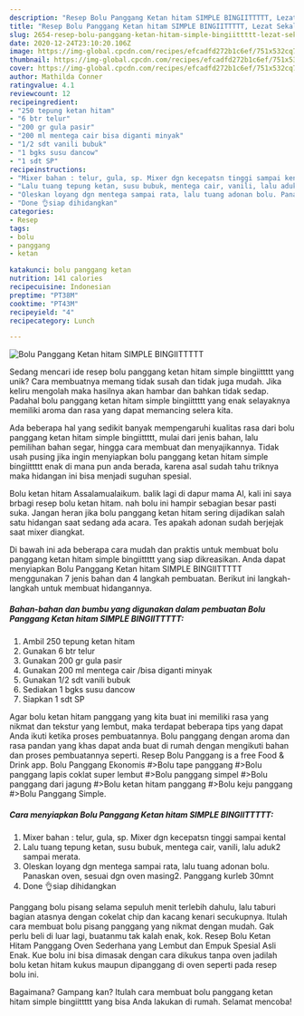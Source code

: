 ```yaml
---
description: "Resep Bolu Panggang Ketan hitam SIMPLE BINGIITTTTT, Lezat Sekali"
title: "Resep Bolu Panggang Ketan hitam SIMPLE BINGIITTTTT, Lezat Sekali"
slug: 2654-resep-bolu-panggang-ketan-hitam-simple-bingiittttt-lezat-sekali
date: 2020-12-24T23:10:20.106Z
image: https://img-global.cpcdn.com/recipes/efcadfd272b1c6ef/751x532cq70/bolu-panggang-ketan-hitam-simple-bingiittttt-foto-resep-utama.jpg
thumbnail: https://img-global.cpcdn.com/recipes/efcadfd272b1c6ef/751x532cq70/bolu-panggang-ketan-hitam-simple-bingiittttt-foto-resep-utama.jpg
cover: https://img-global.cpcdn.com/recipes/efcadfd272b1c6ef/751x532cq70/bolu-panggang-ketan-hitam-simple-bingiittttt-foto-resep-utama.jpg
author: Mathilda Conner
ratingvalue: 4.1
reviewcount: 12
recipeingredient:
- "250 tepung ketan hitam"
- "6 btr telur"
- "200 gr gula pasir"
- "200 ml mentega cair bisa diganti minyak"
- "1/2 sdt vanili bubuk"
- "1 bgks susu dancow"
- "1 sdt SP"
recipeinstructions:
- "Mixer bahan : telur, gula, sp. Mixer dgn kecepatsn tinggi sampai kental"
- "Lalu tuang tepung ketan, susu bubuk, mentega cair, vanili, lalu aduk2 sampai merata."
- "Oleskan loyang dgn mentega sampai rata, lalu tuang adonan bolu. Panaskan oven, sesuai dgn oven masing2. Panggang kurleb 30mnt"
- "Done 👌siap dihidangkan"
categories:
- Resep
tags:
- bolu
- panggang
- ketan

katakunci: bolu panggang ketan 
nutrition: 141 calories
recipecuisine: Indonesian
preptime: "PT38M"
cooktime: "PT43M"
recipeyield: "4"
recipecategory: Lunch

---
```



![Bolu Panggang Ketan hitam SIMPLE BINGIITTTTT](https://img-global.cpcdn.com/recipes/efcadfd272b1c6ef/751x532cq70/bolu-panggang-ketan-hitam-simple-bingiittttt-foto-resep-utama.jpg)

Sedang mencari ide resep bolu panggang ketan hitam simple bingiittttt yang unik? Cara membuatnya memang tidak susah dan tidak juga mudah. Jika keliru mengolah maka hasilnya akan hambar dan bahkan tidak sedap. Padahal bolu panggang ketan hitam simple bingiittttt yang enak selayaknya memiliki aroma dan rasa yang dapat memancing selera kita.

Ada beberapa hal yang sedikit banyak mempengaruhi kualitas rasa dari bolu panggang ketan hitam simple bingiittttt, mulai dari jenis bahan, lalu pemilihan bahan segar, hingga cara membuat dan menyajikannya. Tidak usah pusing jika ingin menyiapkan bolu panggang ketan hitam simple bingiittttt enak di mana pun anda berada, karena asal sudah tahu triknya maka hidangan ini bisa menjadi suguhan spesial.

Bolu ketan hitam Assalamualaikum. balik lagi di dapur mama Al, kali ini saya brbagi resep bolu ketan hitam. nah bolu ini hampir sebagian besar pasti suka. Jangan heran jika bolu panggang ketan hitam sering dijadikan salah satu hidangan saat sedang ada acara. Tes apakah adonan sudah berjejak saat mixer diangkat.


Di bawah ini ada beberapa cara mudah dan praktis untuk membuat bolu panggang ketan hitam simple bingiittttt yang siap dikreasikan. Anda dapat menyiapkan Bolu Panggang Ketan hitam SIMPLE BINGIITTTTT menggunakan 7 jenis bahan dan 4 langkah pembuatan. Berikut ini langkah-langkah untuk membuat hidangannya.

<!--inarticleads1-->

##### Bahan-bahan dan bumbu yang digunakan dalam pembuatan Bolu Panggang Ketan hitam SIMPLE BINGIITTTTT:

1. Ambil 250 tepung ketan hitam
1. Gunakan 6 btr telur
1. Gunakan 200 gr gula pasir
1. Gunakan 200 ml mentega cair /bisa diganti minyak
1. Gunakan 1/2 sdt vanili bubuk
1. Sediakan 1 bgks susu dancow
1. Siapkan 1 sdt SP


Agar bolu ketan hitam panggang yang kita buat ini memiliki rasa yang nikmat dan tekstur yang lembut, maka terdapat beberapa tips yang dapat Anda ikuti ketika proses pembuatannya. Bolu panggang dengan aroma dan rasa pandan yang khas dapat anda buat di rumah dengan mengikuti bahan dan proses pembuatannya seperti. Resep Bolu Panggang is a free Food &amp; Drink app. Bolu Panggang Ekonomis #&gt;Bolu tape panggang #&gt;Bolu panggang lapis coklat super lembut #&gt;Bolu panggang simpel #&gt;Bolu panggang dari jagung #&gt;Bolu ketan hitam panggang #&gt;Bolu keju panggang #&gt;Bolu Panggang Simple. 

<!--inarticleads2-->

##### Cara menyiapkan Bolu Panggang Ketan hitam SIMPLE BINGIITTTTT:

1. Mixer bahan : telur, gula, sp. Mixer dgn kecepatsn tinggi sampai kental
1. Lalu tuang tepung ketan, susu bubuk, mentega cair, vanili, lalu aduk2 sampai merata.
1. Oleskan loyang dgn mentega sampai rata, lalu tuang adonan bolu. Panaskan oven, sesuai dgn oven masing2. Panggang kurleb 30mnt
1. Done 👌siap dihidangkan


Panggang bolu pisang selama sepuluh menit terlebih dahulu, lalu taburi bagian atasnya dengan cokelat chip dan kacang kenari secukupnya. Itulah cara membuat bolu pisang panggang yang nikmat dengan mudah. Gak perlu beli di luar lagi, buatanmu tak kalah enak, kok. Resep Bolu Ketan Hitam Panggang Oven Sederhana yang Lembut dan Empuk Spesial Asli Enak. Kue bolu ini bisa dimasak dengan cara dikukus tanpa oven jadilah bolu ketan hitam kukus maupun dipanggang di oven seperti pada resep bolu ini. 

Bagaimana? Gampang kan? Itulah cara membuat bolu panggang ketan hitam simple bingiittttt yang bisa Anda lakukan di rumah. Selamat mencoba!
